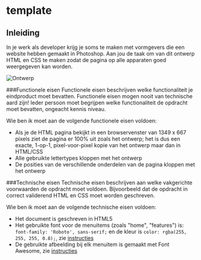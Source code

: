 # template

## Inleiding
In je werk als developer krijg je soms te maken met vormgevers die een website hebben gemaakt in Photoshop. Aan jou de taak om van dit ontwerp HTML en CSS te maken zodat de pagina op alle apparaten goed weergegeven kan worden.

![Ontwerp](https://github.com/davinci-ao/template/blob/master/voorbeeld/ontwerp.png)

###Functionele eisen
Functionele eisen beschrijven welke functionaliteit je eindproduct moet bevatten. Functionele eisen mogen nooit van technische aard zijn! Ieder persoon moet begrijpen welke functionaliteit de opdracht moet bevatten, ongeacht kennis niveau.

Wie ben ik moet aan de volgende functionele eisen voldoen:
* Als je de HTML pagina bekijkt in een browservenster van 1349 x 667 pixels ziet de pagina er 100% uit zoals het ontwerp; het is dus een exacte, 1-op-1, pixel-voor-pixel kopie van het ontwerp maar dan in HTML/CSS
* Alle gebruikte lettertypes kloppen met het ontwerp
* De posities van de verschillende onderdelen van de pagina kloppen met het ontwerp

###Technische eisen
Technische eisen beschrijven aan welke vakgerichte voorwaarden de opdracht moet voldoen. Bijvoorbeeld dat de opdracht in correct validerend HTML en CSS moet worden geschreven. 

Wie ben ik moet aan de volgende technische eisen voldoen:
* Het document is geschreven in HTML5
* Het gebruikte font voor de menuitems (zoals "home", "features") is: `font-family: 'Roboto', sans-serif;` en de kleur is `color: rgba(255, 255, 255, 0.8);`, zie [instructies](https://github.com/davinci-ao/template/wiki/Een-lettertype-van-Google-gebruiken-in-jouw-pagina)
* De gebruikte afbeelding bij elk menuitem is gemaakt met Font Awesome, zie [instructies](https://github.com/davinci-ao/template/wiki/Font-awesome-Icons-gebruiken)
